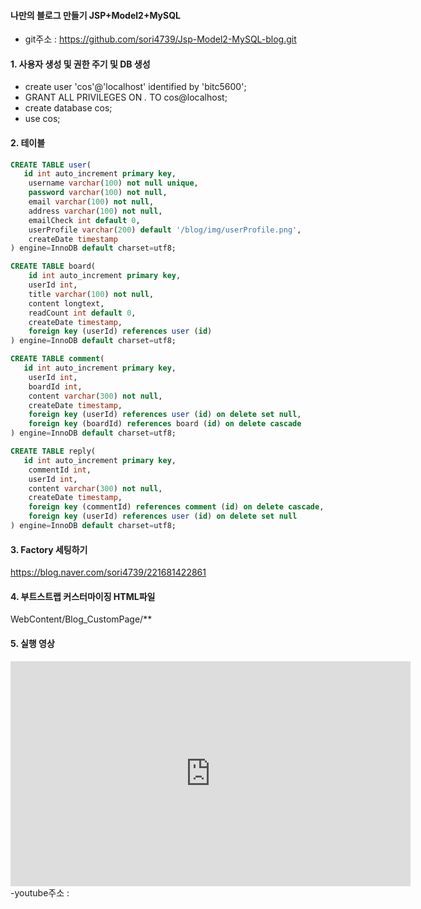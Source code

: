 #### 나만의 블로그 만들기 JSP+Model2+MySQL

- git주소 : <https://github.com/sori4739/Jsp-Model2-MySQL-blog.git>


#### 1. 사용자 생성 및 권한 주기 및 DB 생성
- create user 'cos'@'localhost' identified by 'bitc5600';
- GRANT ALL PRIVILEGES ON *.* TO cos@localhost;
- create database cos;
- use cos;

#### 2. 테이블
```sql
CREATE TABLE user(
   id int auto_increment primary key,
    username varchar(100) not null unique,
    password varchar(100) not null,
    email varchar(100) not null,
    address varchar(100) not null,
    emailCheck int default 0,
    userProfile varchar(200) default '/blog/img/userProfile.png',
    createDate timestamp
) engine=InnoDB default charset=utf8;
```

```sql
CREATE TABLE board(
    id int auto_increment primary key,
    userId int,
    title varchar(100) not null,
    content longtext,
    readCount int default 0,
    createDate timestamp,
    foreign key (userId) references user (id) 
) engine=InnoDB default charset=utf8;
```

```sql
CREATE TABLE comment(
   id int auto_increment primary key,
    userId int,
    boardId int,
    content varchar(300) not null,
    createDate timestamp,
    foreign key (userId) references user (id) on delete set null,
    foreign key (boardId) references board (id) on delete cascade
) engine=InnoDB default charset=utf8;
```

```sql
CREATE TABLE reply(
   id int auto_increment primary key,
    commentId int,
    userId int,
    content varchar(300) not null,
    createDate timestamp,
    foreign key (commentId) references comment (id) on delete cascade,
    foreign key (userId) references user (id) on delete set null
) engine=InnoDB default charset=utf8;
```

#### 3. Factory 세팅하기
<https://blog.naver.com/sori4739/221681422861>

#### 4. 부트스트랩 커스터마이징 HTML파일
WebContent/Blog_CustomPage/**

#### 5. 실행 영상
<iframe width="640" height="360" src="https://www.youtube.com/watch?v=yIQv-1JEwtI&t=58s" frameborder="0" gesture="media" allowfullscreen=""></iframe>
-youtube주소 : <https://www.youtube.com/watch?v=yIQv-1JEwtI&t=58s>